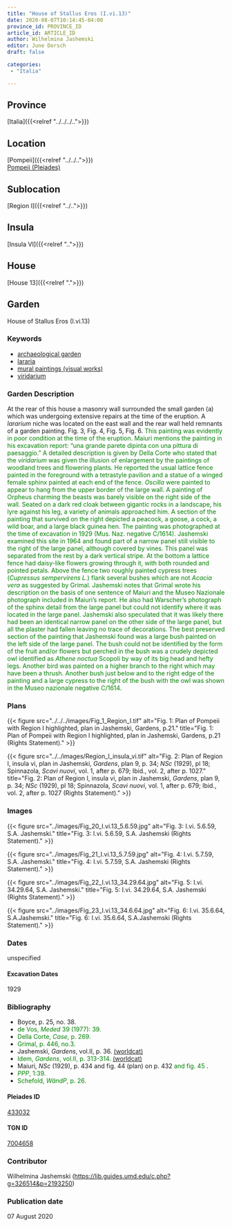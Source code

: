 ```yaml
---
title: "House of Stallus Eros (I.vi.13)"
date: 2020-08-07T10:14:45-04:00
province_id: PROVINCE_ID
article_id: ARTICLE_ID
author: Wilhelmina Jashemski
editor: June Dorsch
draft: false

categories:
 - "Italia"

---
```


## Province

[Italia]({{<relref "../../../..">}})

## Location

[Pompeii]({{<relref "../../..">}}) \
[Pompeii (Pleiades)](https://pleiades.stoa.org/places/433032)

## Sublocation

[Region I]({{<relref "../..">}})

<!--### Sublocation Description-->

<!-- DESCRIPTION -->

## Insula

[Insula VI]({{<relref "..">}})

## House

[House 13]({{<relref ".">}})

## Garden

House of Stallus Eros (I.vi.13)

### Keywords

- [archaeological garden](#)
- [lararia](http://vocab.getty.edu/page/aat/300400600)
- [mural paintings (visual works)](http://vocab.getty.edu/page/aat/300033644)
- [viridarium](#)

### Garden Description

At the rear of this house a masonry wall surrounded the small garden (a) which was undergoing extensive repairs at the time of the eruption. A *lararium* niche was located on the east wall and the rear wall held remnants of a garden painting. Fig. 3, Fig. 4, Fig. 5, Fig. 6. <span style="color:green">This painting was evidently in poor condition at the time of the eruption. Maiuri mentions the painting in his excavation report: “una grande parete dipinta con una pittura di paesaggio.” A detailed description is given by Della Corte who stated that the *viridarium* was given the illusion of enlargement by the paintings of woodland trees and flowering plants. He reported the usual lattice fence painted in the foreground with a tetrastyle pavilion and a statue of a winged female sphinx painted at each end of the fence. *Oscilla* were painted to appear to hang from the upper border of the large wall. A painting of Orpheus charming the beasts was barely visible on the right side of the wall. Seated on a dark red cloak between gigantic rocks in a landscape, his lyre against his leg, a variety of animals approached him. A section of the painting that survived on the right depicted a peacock, a goose, a cock, a wild boar, and a large black guinea hen. The painting was photographed at the time of excavation in 1929 (Mus. Naz. negative C/1614). Jashemski examined this site in 1964 and found part of a narrow panel still visible to the right of the large panel, although covered by vines. This panel was separated from the rest by a dark vertical stripe. At the bottom a lattice fence had daisy-like flowers growing through it, with both rounded and pointed petals. Above the fence two roughly painted cypress trees (*Cupressus sempervirens L.*) flank several bushes which are not *Acacia vera* as suggested by Grimal. Jashemski notes that Grimal wrote his description on the basis of one sentence of Maiuri and the Museo Nazionale photograph included in Maiuri’s report. He also had Warscher’s photograph of the sphinx detail from the large panel but could not identify where it was located in the large panel. Jashemski also speculated that it was likely there had been an identical narrow panel on the other side of the large panel, but all the plaster had fallen leaving no trace of decorations. The best preserved section of the painting that Jashemski found was a large bush painted on the left side of the large panel. The bush could not be identified by the form of the fruit and/or flowers but perched in the bush was a crudely depicted owl identified as *Athene noctua* Scopoli by way of its big head and hefty legs. Another bird was painted on a higher branch to the right which may have been a thrush. Another bush just below and to the right edge of the painting and a large cypress to the right of the bush with the owl was shown in the Museo nazionale negative C/1614. </span>

### Plans

{{< figure src="../../../images/Fig_1_Region_I.tif" alt="Fig. 1: Plan of Pompeii with Region I highlighted, plan in Jashemski, Gardens, p.21." title="Fig. 1: Plan of Pompeii with Region I highlighted, plan in Jashemski, Gardens, p.21 (Rights Statement)." >}}

{{< figure src="../../images/Region_I_insula_vi.tif" alt="Fig. 2: Plan of Region I, insula vi, plan in Jashemski, *Gardens*, plan 9, p. 34; *NSc* (1929), pl 18; Spinnazola, *Scavi nuovi*, vol. 1, after p. 679; Ibid., vol. 2, after p. 1027." title="Fig. 2: Plan of Region I, insula vi, plan in Jashemski, *Gardens*, plan 9, p. 34; *NSc* (1929), pl 18; Spinnazola, *Scavi nuovi*, vol. 1, after p. 679; Ibid., vol. 2, after p. 1027 (Rights Statement)." >}}

### Images

{{< figure src="../images/Fig_20_I.vi.13_5.6.59.jpg" alt="Fig. 3: I.vi. 5.6.59, S.A. Jashemski." title="Fig. 3: I.vi. 5.6.59, S.A. Jashemski (Rights Statement)." >}}

{{< figure src="../images/Fig_21_I.vi.13_5.7.59.jpg" alt="Fig. 4: I.vi. 5.7.59, S.A. Jashemski." title="Fig. 4: I.vi. 5.7.59, S.A. Jashemski (Rights Statement)." >}}

{{< figure src="../images/Fig_22_I.vi.13_34.29.64.jpg" alt="Fig. 5: I.vi. 34.29.64, S.A. Jashemski." title="Fig. 5: I.vi. 34.29.64, S.A. Jashemski (Rights Statement)." >}}

{{< figure src="../images/Fig_23_I.vi.13_34.6.64.jpg" alt="Fig. 6: I.vi. 35.6.64, S.A.Jashemski." title="Fig. 6: I.vi. 35.6.64, S.A.Jashemski (Rights Statement)." >}}

### Dates

unspecified

#### Excavation Dates

1929

### Bibliography

* Boyce, p. 25, no. 38.
* <span style="color:green"> de Vos, *Meded* 39 (1977): 39. </span>
* <span style="color:green"> Della Corte, *Case*, p. 269. </span>
* <span style="color:green"> Grimal, p. 446, no.3.</span>
* Jashemski, *Gardens*, vol.II, p. 36. [(worldcat)](http://www.worldcat.org/oclc/921816405)
* <span style="color:green">Idem, *Gardens*, vol.II, p. 313-314. [(worldcat)](http://www.worldcat.org/oclc/921816405)</span>
* Maiuri, *NSc* (1929), p. 434 and fig. 44 (plan) on p. 432<span style="color:green"> and fig. 45 </span>.
* <span style="color:green"> *PPP*, 1:39.</span>
* <span style="color:green"> Schefold, *WändP*, p. 26. </span>

<!--#### Periodo ID-->

<!-- [PERIODO_ID](https://pleiades.stoa.org/places/PLEIADES_ID) -->

#### Pleiades ID

[433032](https://pleiades.stoa.org/places/433032)

#### TGN ID

[7004658](http://vocab.getty.edu/page/tgn/7004658)

### Contributor

Wilhelmina Jashemski (https://lib.guides.umd.edu/c.php?g=326514&p=2193250)

### Publication date

07 August 2020

<!--### Related articles-->

<!-- Links to other related articles. Leave blank for now -->
